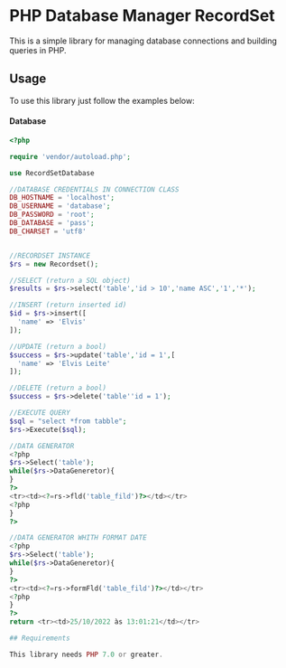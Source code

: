 # PHP Database Manager RecordSet

This is a simple library for managing database connections and building queries in PHP.

## Usage

To use this library just follow the examples below:

#### Database
```php
<?php

require 'vendor/autoload.php';

use RecordSetDatabase

//DATABASE CREDENTIALS IN CONNECTION CLASS
DB_HOSTNAME = 'localhost';
DB_USERNAME = 'database';
DB_PASSWORD = 'root';
DB_DATABASE = 'pass';
DB_CHARSET = 'utf8'


//RECORDSET INSTANCE
$rs = new Recordset();

//SELECT (return a SQL object)
$results = $rs->select('table','id > 10','name ASC','1','*');

//INSERT (return inserted id)
$id = $rs->insert([
  'name' => 'Elvis'
]);

//UPDATE (return a bool)
$success = $rs->update('table','id = 1',[
  'name' => 'Elvis Leite'
]);

//DELETE (return a bool)
$success = $rs->delete('table''id = 1');

//EXECUTE QUERY
$sql = "select *from tabble";
$rs->Execute($sql);

//DATA GENERATOR
<?php
$rs->Select('table');
while($rs->DataGeneretor){
}
?>
<tr><td><?=rs->fld('table_fild')?></td></tr>
<?php
}
?>

//DATA GENERATOR WHITH FORMAT DATE
<?php
$rs->Select('table');
while($rs->DataGeneretor){
}
?>
<tr><td><?=rs->formFld('table_fild')?></td></tr>
<?php
}
?>
return <tr><td>25/10/2022 às 13:01:21</td></tr>

## Requirements

This library needs PHP 7.0 or greater.
